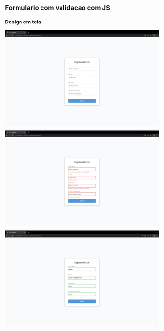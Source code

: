## Formulario com validacao com JS

### Design em tela
<img style="margin-bottom:10px;" src="images/img2.png">
<img style="margin-bottom:10px;" src="images/img3.png">
<img src="images/img1.png">